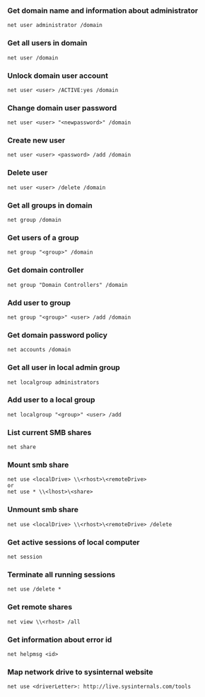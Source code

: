 ### Get domain name and information about administrator
```
net user administrator /domain
```

### Get all users in domain
```
net user /domain
```

### Unlock domain user account
```
net user <user> /ACTIVE:yes /domain
```

### Change domain user password
```
net user <user> "<newpassword>" /domain
```

### Create new user
```
net user <user> <password> /add /domain
```

### Delete user
```
net user <user> /delete /domain
```


### Get all groups in domain
```
net group /domain
```

### Get users of a group
```
net group "<group>" /domain
```

### Get domain controller
```
net group "Domain Controllers" /domain
```

### Add user to group
```
net group "<group>" <user> /add /domain
```


### Get domain password policy
```
net accounts /domain
```


### Get all user in local admin group
```
net localgroup administrators
```

### Add user to a local group
```
net localgroup "<group>" <user> /add
```


### List current SMB shares
```
net share
```

### Mount smb share
```
net use <localDrive> \\<rhost>\<remoteDrive>
or
net use * \\<lhost>\<share>
```

### Unmount smb share
```
net use <localDrive> \\<rhost>\<remoteDrive> /delete
```

### Get active sessions of local computer
```
net session
```

### Terminate all running sessions
```
net use /delete *
```


### Get remote shares
```
net view \\<rhost> /all
```

### Get information about error id
```
net helpmsg <id>
```

### Map network drive to sysinternal website
```
net use <driverLetter>: http://live.sysinternals.com/tools
```

